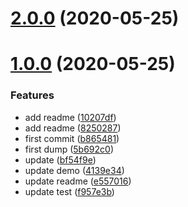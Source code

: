# [2.0.0](https://g.hz.netease.com/NeteaseMusicUI/live-activity/ct-smartlist/compare/v1.0.0...v2.0.0) (2020-05-25)



# [1.0.0](https://g.hz.netease.com/NeteaseMusicUI/live-activity/ct-smartlist/compare/b86548171d2337b7d44875c337b6d65b25e9f414...v1.0.0) (2020-05-25)


### Features

* add readme ([10207df](https://g.hz.netease.com/NeteaseMusicUI/live-activity/ct-smartlist/commits/10207df78576c1f4cd96b5551eafb111a76547b9))
* add readme ([8250287](https://g.hz.netease.com/NeteaseMusicUI/live-activity/ct-smartlist/commits/8250287c52424bde97b1adddae02a9d5735795c4))
* first commit ([b865481](https://g.hz.netease.com/NeteaseMusicUI/live-activity/ct-smartlist/commits/b86548171d2337b7d44875c337b6d65b25e9f414))
* first dump ([5b692c0](https://g.hz.netease.com/NeteaseMusicUI/live-activity/ct-smartlist/commits/5b692c0bff91321d75cc87ea856ceba10494666a))
* update ([bf54f9e](https://g.hz.netease.com/NeteaseMusicUI/live-activity/ct-smartlist/commits/bf54f9e4006e0f3e82e8a1ed95f5b3bf11103bfc))
* update demo ([4139e34](https://g.hz.netease.com/NeteaseMusicUI/live-activity/ct-smartlist/commits/4139e34d97f793d18d6382afaa5cf0703751a18a))
* update readme ([e557016](https://g.hz.netease.com/NeteaseMusicUI/live-activity/ct-smartlist/commits/e5570160cab5e5384fa72985396b20e8d73d8eb4))
* update test ([f957e3b](https://g.hz.netease.com/NeteaseMusicUI/live-activity/ct-smartlist/commits/f957e3b2204efb19e7304665d2ba8dc961113f4e))




